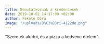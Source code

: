 ```yaml
---
title: Bemutatkoznak a kredencesek
date: 2019-10-02 14:17:00 +02:00
author: Fekete Dóra
image: "/uploads/D%C3%B3ri-4122de.png"
---
```


"Szeretek aludni, és a pizza a kedvenc ételem".